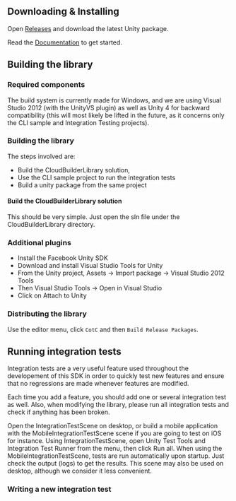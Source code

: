 ## Downloading & Installing

Open [Releases](https://github.com/clanofthecloud/unity-sdk/releases) and download the latest Unity package.

Read the [Documentation](http://clanofthecloud.github.io/unity-sdk/) to get started.

## Building the library

### Required components

The build system is currently made for Windows, and we are using Visual Studio 2012 (with the UnityVS plugin) as well as Unity 4 for backward compatibility (this will most likely be lifted in the future, as it concerns only the CLI sample and Integration Testing projects).

### Building the library

The steps involved are:
- Build the CloudBuilderLibrary solution,
- Use the CLI sample project to run the integration tests
- Build a unity package from the same project


#### Build the CloudBuilderLibrary solution

This should be very simple. Just open the sln file under the CloudBuilderLibrary directory.


### Additional plugins

- Install the Facebook Unity SDK
- Download and install Visual Studio Tools for Unity
- From the Unity project, Assets -> Import package -> Visual Studio 2012 Tools
- Then Visual Studio Tools -> Open in Visual Studio
- Click on Attach to Unity

### Distributing the library

Use the editor menu, click `CotC` and then `Build Release Packages`.

## Running integration tests

Integration tests are a very useful feature used throughout the developement of this SDK in order to quickly test new features and ensure that no regressions are made whenever features are modified.

Each time you add a feature, you should add one or several integration test as well. Also, when modifying the library, please run all integration tests and check if anything has been broken.

Open the IntegrationTestScene on desktop, or build a mobile application with the MobileIntegrationTestScene scene if you are going to test on iOS for instance. Using IntegrationTestScene, open Unity Test Tools and Integration Test Runner from the menu, then click Run all. When using the MobileIntegrationTestScene, tests are run automatically upon startup. Just check the output (logs) to get the results. This scene may also be used on desktop, although we consider it less convenient.

### Writing a new integration test




